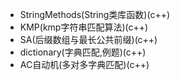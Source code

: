+ StringMethods(String类库函数)(c++)
+ KMP(kmp字符串匹配算法)(c++)
+ SA(后缀数组与最长公共前缀)(c++)
+ dictionary(字典匹配,例题)(c++)
+ AC自动机(多对多字典匹配)(c++)